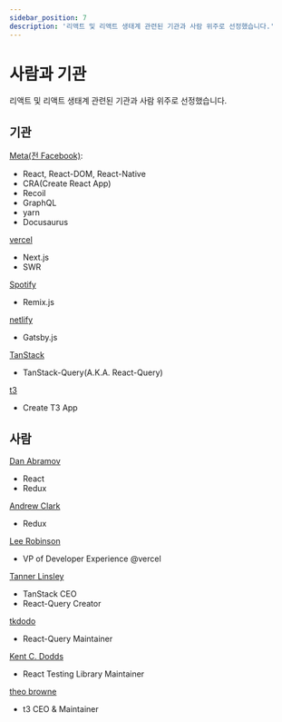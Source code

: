 ```yaml
---
sidebar_position: 7
description: '리액트 및 리액트 생태계 관련된 기관과 사람 위주로 선정했습니다.'
---
```


# 사람과 기관

리액트 및 리액트 생태계 관련된 기관과 사람 위주로 선정했습니다.

## 기관

[Meta(전 Facebook)](https://about.meta.com/ko/):

- React, React-DOM, React-Native
- CRA(Create React App)
- Recoil
- GraphQL
- yarn
- Docusaurus

[vercel](https://vercel.com/)

- Next.js
- SWR
<!-- SvelteKit, Nuxt, Turbo(TurboRepo, TurboPack) -->

[Spotify](https://www.spotify.com/kr-ko/premium/)

- Remix.js

[netlify](https://www.netlify.com/)

- Gatsby.js

[TanStack](https://tanstack.com/)

- TanStack-Query(A.K.A. React-Query)

[t3](https://create.t3.gg/)

- Create T3 App

## 사람

[Dan Abramov](https://overreacted.io/)

- React
- Redux

[Andrew Clark](https://github.com/acdlite)

- Redux

[Lee Robinson](https://leerob.io/)

- VP of Developer Experience @vercel

[Tanner Linsley](https://tannerlinsley.com/)

- TanStack CEO
- React-Query Creator

[tkdodo](https://tkdodo.eu/blog)

- React-Query Maintainer

[Kent C. Dodds](https://kentcdodds.com/)

- React Testing Library Maintainer

[theo browne](https://www.youtube.com/@t3dotgg)

- t3 CEO & Maintainer

<!-- [Fireship(Jeff Delaney)]() -->
<!-- Builder.io & Qwik -->
<!-- Steve Builder.io CEO -->
<!-- Rich Harris Svelte & SvelteKit -->
<!-- ryan dahl node, deno, -->
<!-- goggle firebase, angular, golang -->
<!-- evan you vue, vite https://evanyou.me/  -->
<!-- ryan carniato: solid.js, solidStart  -->
